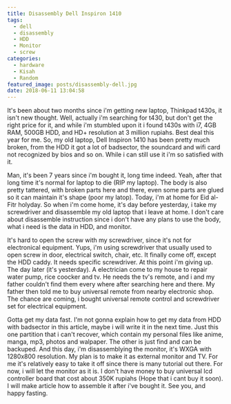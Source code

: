 ```yaml
---
title: Disassembly Dell Inspiron 1410
tags:
  - dell
  - disassembly
  - HDD
  - Monitor
  - screw
categories:
  - hardware
  - Kisah
  - Random
featured_image: posts/disassembly-dell.jpg
date: 2018-06-11 13:04:58
---
```


It's been about two months since i'm getting new laptop, Thinkpad t430s, it isn't new thought. Well, actually i'm searching for t430, but don't get the right price for it, and while i'm stumbled upon it i found t430s with i7, 4GB RAM, 500GB HDD, and HD+ resolution at 3 million rupiahs. Best deal this year for me. So, my old laptop, Dell Inspiron 1410 has been pretty much broken, from the HDD it got a lot of badsector, the soundcard and wifi card not recognized by bios and so on. While i can still use it i'm so satisfied with it.

Man, it's been 7 years since i'm bought it, long time indeed. Yeah, after that long time it's normal for laptop to die (RIP my laptop). The body is also pretty tattered, with broken parts here and there, even some parts are glued so it can maintain it's shape (poor my latop). Today, i'm at home for Eid al-Fitr holyday. So when i'm come home, it's day before yesterday, i take my screwdriver and disassemble my old laptop that i leave at home. I don't care about disassemble instruction since i don't have any plans to use the body, what i need is the data in HDD, and monitor.

It's hard to open the screw with my screwdriver, since it's not for electronical equipment. Yups, i'm using screwdriver that usually used to open screw in door, electrical switch, chair, etc. It finally come off, except the HDD caddy. It needs specific screwdriver. At this point i'm giving up. The day later (it's yesterday). A electrician come to my house to repair water pump, rice coocker and tv. He needs the tv's remote, and i and my father couldn't find them every where after searching here and there. My father then told me to buy universal remote from nearby electronic shop. The chance are coming, i bought universal remote control and screwdriver set for electrical equipment.

Gotta get my data fast. I'm not gonna explain how to get my data from HDD with badsector in this article, maybe i will write it in the next time. Just this one partition that i can't recover, which contain my personal files like anime, manga, mp3, photos and walpaper. The other is just find and can be backuped. And this day, i'm disassemblying the monitor, it's WXGA with 1280x800 resolution. My plan is to make it as external monitor and TV. For me it's relatively easy to take it off since there is many tutorial out there. For now, i will let the monitor as it is. I don't have money to buy universal lcd controller board that cost about 350K rupiahs (Hope that i cant buy it soon). I will make article how to assemble it after i've bought it. See you, and happy fasting.